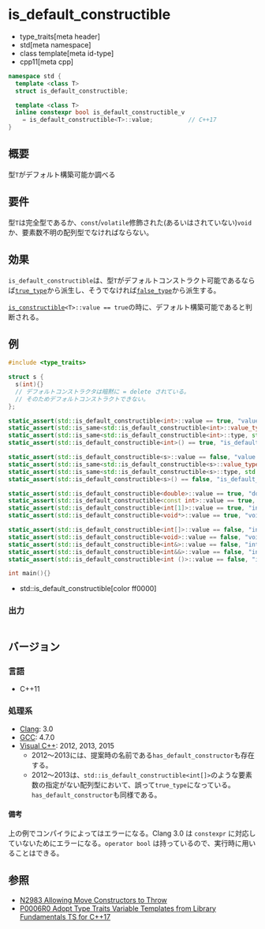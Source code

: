 # is_default_constructible
* type_traits[meta header]
* std[meta namespace]
* class template[meta id-type]
* cpp11[meta cpp]

```cpp
namespace std {
  template <class T>
  struct is_default_constructible;

  template <class T>
  inline constexpr bool is_default_constructible_v
    = is_default_constructible<T>::value;          // C++17
}
```

## 概要
型`T`がデフォルト構築可能か調べる


## 要件
型`T`は完全型であるか、`const`/`volatile`修飾された(あるいはされていない)`void`か、要素数不明の配列型でなければならない。


## 効果
`is_default_constructible`は、型`T`がデフォルトコンストラクト可能であるならば[`true_type`](true_type.md)から派生し、そうでなければ[`false_type`](false_type.md)から派生する。

[`is_constructible`](is_constructible.md)`<T>::value == true`の時に、デフォルト構築可能であると判断される。


## 例
```cpp example
#include <type_traits>

struct s {
  s(int){}
  // デフォルトコンストラクタは暗黙に = delete されている。
  // そのためデフォルトコンストラクトできない。
};

static_assert(std::is_default_constructible<int>::value == true, "value == true, int is default constructible");
static_assert(std::is_same<std::is_default_constructible<int>::value_type, bool>::value, "value_type == bool");
static_assert(std::is_same<std::is_default_constructible<int>::type, std::true_type>::value, "type == true_type");
static_assert(std::is_default_constructible<int>() == true, "is_default_constructible<int>() == true");

static_assert(std::is_default_constructible<s>::value == false, "value == false, s is not default constructible");
static_assert(std::is_same<std::is_default_constructible<s>::value_type, bool>::value, "value_type == bool");
static_assert(std::is_same<std::is_default_constructible<s>::type, std::false_type>::value, "type == false_type");
static_assert(std::is_default_constructible<s>() == false, "is_default_constructible<s>() == false");

static_assert(std::is_default_constructible<double>::value == true, "double is default constructible");
static_assert(std::is_default_constructible<const int>::value == true, "const int is default constructible");
static_assert(std::is_default_constructible<int[1]>::value == true, "int[1] is default constructible");
static_assert(std::is_default_constructible<void*>::value == true, "void* is default constructible");

static_assert(std::is_default_constructible<int[]>::value == false, "int[] is not default constructible");
static_assert(std::is_default_constructible<void>::value == false, "void is not default constructible");
static_assert(std::is_default_constructible<int&>::value == false, "int& is not default constructible");
static_assert(std::is_default_constructible<int&&>::value == false, "int&& is not default constructible");
static_assert(std::is_default_constructible<int ()>::value == false, "int () is not default constructible");

int main(){}
```
* std::is_default_constructible[color ff0000]

### 出力
```
```

## バージョン
### 言語
- C++11

### 処理系
- [Clang](/implementation.md#clang): 3.0
- [GCC](/implementation.md#gcc): 4.7.0
- [Visual C++](/implementation.md#visual_cpp): 2012, 2013, 2015
	- 2012～2013には、提案時の名前である`has_default_constructor`も存在する。
	- 2012～2013は、`std::is_default_constructible<int[]>`のような要素数の指定がない配列型において、誤って`true_type`になっている。`has_default_constructor`も同様である。

#### 備考
上の例でコンパイラによってはエラーになる。Clang 3.0 は `constexpr` に対応していないためにエラーになる。`operator bool` は持っているので、実行時に用いることはできる。


## 参照
- [N2983 Allowing Move Constructors to Throw](http://www.open-std.org/jtc1/sc22/wg21/docs/papers/2009/n2983.html)
- [P0006R0 Adopt Type Traits Variable Templates from Library Fundamentals TS for C++17](http://www.open-std.org/jtc1/sc22/wg21/docs/papers/2015/p0006r0.html)
